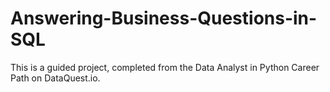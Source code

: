 # Answering-Business-Questions-in-SQL

This is a guided project, completed from the Data Analyst in Python Career Path on DataQuest.io.
